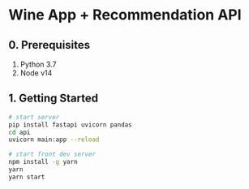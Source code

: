 # Wine App + Recommendation API

## 0. Prerequisites

1. Python 3.7
2. Node v14


## 1. Getting Started

```bash
# start server
pip install fastapi uvicorn pandas
cd api
uvicorn main:app --reload
```

```bash
# start front dev server
npm install -g yarn
yarn
yarn start


